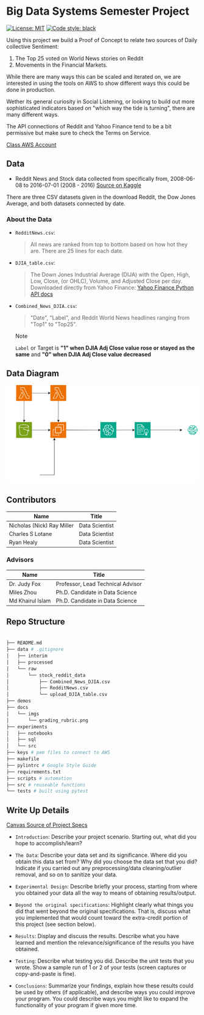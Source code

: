 # Big Data Systems Semester Project

<a href="https://github.com/psf/black/blob/main/LICENSE"><img alt="License: MIT" src="https://black.readthedocs.io/en/stable/_static/license.svg"></a>
<a href="https://github.com/psf/black"><img alt="Code style: black" src="https://img.shields.io/badge/code%20style-black-000000.svg"></a>

 Using this project we build a Proof of Concept to relate two sources of Daily collective Sentiment:

 1) The Top 25 voted on World News stories on Reddit
 2) Movements in the Financial Markets.

 While there are many ways this can be scaled and iterated on, we are interested in using the tools on AWS to show different ways this could be done in production.

 Wether its general curiosity in Social Listening, or looking to build out more sophisticated indicators based on "which way the tide is turning", there are many different ways.

 The API connections of Reddit and Yahoo Finance tend to be a bit permissive but make sure to check the Terms on Service.

 [Class AWS Account](https://us-east-1.console.aws.amazon.com/console/home?region=us-east-1# )

## Data

* Reddit News and Stock data collected from specifically from, 2008-06-08 to 2016-07-01 (2008 - 2016) [Source on Kaggle](https://www.kaggle.com/datasets/aaron7sun/stocknews)

There are three CSV datasets given in the download Reddit, the Dow Jones Average, and both datasets connected by date.

### About the Data

* `RedditNews.csv`:
    >All news are ranked from top to bottom based on how hot they are. There are 25 lines for each date.

* `DJIA_table.csv`:
    > The Down Jones Industrial Average (DIJA) with the Open, High, Low, Close, (or OHLC), Volume, and Adjusted Close per day.
    > Downloaded directly from Yahoo Finance: [Yahoo Finance Python API docs](https://polygon.io/stocks?utm_term=yahoo%20finance%20api&utm_campaign=Stocks+-+USA&utm_source=adwords&utm_medium=ppc&hsa_acc=4299129556&hsa_cam=1330311037&hsa_grp=133850757326&hsa_ad=591580364583&hsa_src=g&hsa_tgt=kwd-2472582053&hsa_kw=yahoo%20finance%20api&hsa_mt=b&hsa_net=adwords&hsa_ver=3&gad_source=1&gclid=EAIaIQobChMI54izy8TyiAMVzXBHAR1_JBvoEAAYASAAEgJSuvD_BwE)

* `Combined_News_DJIA.csv`:
    >"Date", "Label", and Reddit World News headlines ranging from "Top1" to "Top25".

  >[!NOTE]
  `Label` or Target is **"1" when DJIA Adj Close value rose or stayed as the same** and **"0" when DJIA Adj Close value decreased**

## Data Diagram
![drawio archeiturue diagram](/Team%204/docs/imgs/project_start_modeling.drawio.png)

## Contributors

| Name | Title |
|------|------|
|  Nicholas (Nick) Ray Miller    |  Data Scientist    |
|  Charles S Lotane    |  Data Scientist    |
|  Ryan Healy     |  Data Scientist    |

### Advisors

| Name | Title |
|------|------|
| Dr. Judy Fox     | Professor, Lead Technical Advisor      |
|  Miles Zhou     | Ph.D.  Candidate in Data Science    |
|   Md Khairul Islam   |    Ph.D.  Candidate in Data Science  ||

## Repo Structure

```bash

├── README.md
├── data # .gitignore
│   ├── interim
│   ├── processed
│   └── raw
│       └── stock_reddit_data
│           ├── Combined_News_DJIA.csv
│           ├── RedditNews.csv
│           └── upload_DJIA_table.csv
├── demos
├── docs
│   └── imgs
│       └── grading_rubric.png
├── experiments
│   ├── notebooks
│   ├── sql
│   └── src
├── keys # pem files to connect to AWS
├── makefile
├── pylintrc # Google Style Guide
├── requirements.txt
├── scripts # automation
├── src # reuseable functions
└── tests # built using pytest
```

## Write Up Details

[Canvas Source of Project Specs](https://canvas.its.virginia.edu/courses/121565/pages/review-semester-project?module_item_id=1220357)

* `Introduction`: Describe your project scenario. Starting out, what did you hope to accomplish/learn?
  
* `The Data`: Describe your data set and its significance. Where did you obtain this data set from? Why did you choose the data set that you did? Indicate if you carried out any preprocessing/data cleaning/outlier removal, and so on to sanitize your data.
  
* `Experimental Design`: Describe briefly your process, starting from where you obtained your data all the way to means of obtaining results/output.

* `Beyond the original specifications`: Highlight clearly what things you did that went beyond the original specifications. That is, discuss what you implemented that would count toward the extra-credit portion of this project (see section below).
  
* `Results`: Display and discuss the results. Describe what you have learned and mention the relevance/significance of the results you have obtained.
  
* `Testing`: Describe what testing you did. Describe the unit tests that you wrote. Show a sample run of 1 or 2 of your tests (screen captures or copy-and-paste is fine).
  
* `Conclusions`: Summarize your findings, explain how these results could be used by others (if applicable), and describe ways you could improve your program. You could describe ways you might like to expand the functionality of your program if given more time.
